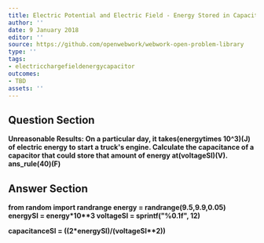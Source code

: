 ```yaml
---
title: Electric Potential and Electric Field - Energy Stored in Capacitors
author: ''
date: 9 January 2018
editor: ''
source: https://github.com/openwebwork/webwork-open-problem-library
type: ''
tags:
- electricchargefieldenergycapacitor
outcomes:
- TBD
assets: ''
---
```


## Question Section 

<b>
<b>Unreasonable Results:<b> On a particular day, it takes(energytimes 10^3)(J) of electric energy to start a truck's engine. Calculate the capacitance of a capacitor that could store that amount of energy at(voltageSI)(V).
ans_rule(40)(F)


## Answer Section

from random import randrange
energy = randrange(9.5,9.9,0.05)
energySI = energy*10**3
voltageSI = sprintf("%0.1f", 12)

capacitanceSI = ((2*energySI)/(voltageSI**2))